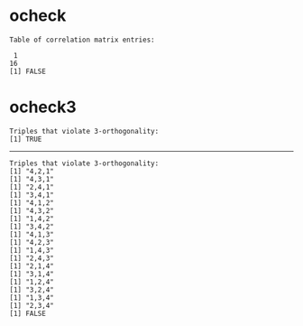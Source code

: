 # ocheck

    Table of correlation matrix entries:
    
     1 
    16 
    [1] FALSE

# ocheck3

    Triples that violate 3-orthogonality:
    [1] TRUE

---

    Triples that violate 3-orthogonality:
    [1] "4,2,1"
    [1] "4,3,1"
    [1] "2,4,1"
    [1] "3,4,1"
    [1] "4,1,2"
    [1] "4,3,2"
    [1] "1,4,2"
    [1] "3,4,2"
    [1] "4,1,3"
    [1] "4,2,3"
    [1] "1,4,3"
    [1] "2,4,3"
    [1] "2,1,4"
    [1] "3,1,4"
    [1] "1,2,4"
    [1] "3,2,4"
    [1] "1,3,4"
    [1] "2,3,4"
    [1] FALSE

